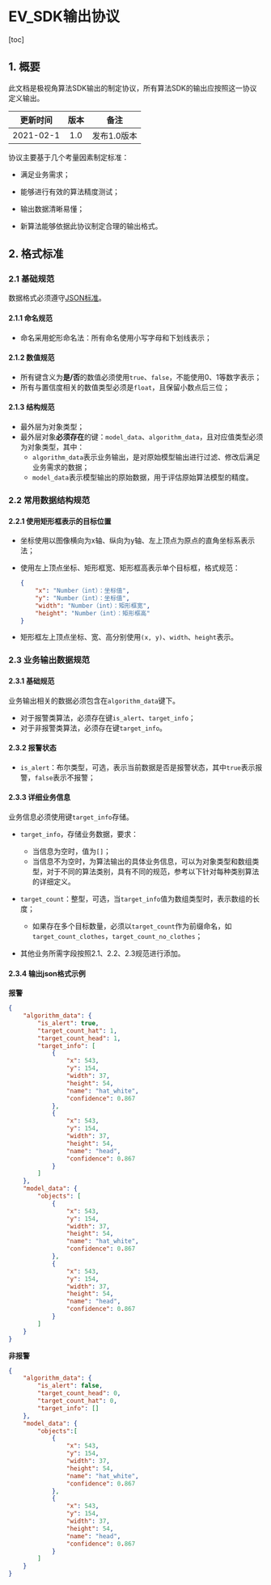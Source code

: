 # EV_SDK输出协议


[toc]

## 1. 概要

此文档是极视角算法SDK输出的制定协议，所有算法SDK的输出应按照这一协议定义输出。

| 更新时间  | 版本 |    备注     |
| :-------: | :--: | :---------: |
| 2021-02-1 | 1.0  | 发布1.0版本 |

协议主要基于几个考量因素制定标准：

- 满足业务需求；

- 能够进行有效的算法精度测试；

- 输出数据清晰易懂；

- 新算法能够依据此协议制定合理的输出格式。

## 2. 格式标准

### 2.1 基础规范

数据格式必须遵守[JSON标准](http://json.cn/wiki.html)。

#### 2.1.1 命名规范

- 命名采用蛇形命名法：所有命名使用小写字母和下划线表示；

#### 2.1.2 数值规范

- 所有键含义为**是/否**的数值必须使用`true`、`false`，不能使用0、1等数字表示；
- 所有与置信度相关的数值类型必须是`float`，且保留小数点后三位；

#### 2.1.3 结构规范

- 最外层为对象类型；
- 最外层对象**必须存在**的键：`model_data`、`algorithm_data`，且对应值类型必须为对象类型，其中：
  - `algorithm_data`表示业务输出，是对原始模型输出进行过滤、修改后满足业务需求的数据；
  - `model_data`表示模型输出的原始数据，用于评估原始算法模型的精度。

### 2.2 常用数据结构规范

#### 2.2.1 使用矩形框表示的目标位置

- 坐标使用以图像横向为x轴、纵向为y轴、左上顶点为原点的直角坐标系表示法；

- 使用左上顶点坐标、矩形框宽、矩形框高表示单个目标框，格式规范：

  ```json
  {
      "x": "Number（int）：坐标值",
      "y": "Number（int）：坐标值",
      "width": "Number（int）：矩形框宽",
      "height": "Number（int）：矩形框高"
  }
  ```

- 矩形框左上顶点坐标、宽、高分别使用`(x, y)`、`width`、`height`表示。

### 2.3 业务输出数据规范

#### 2.3.1 基础规范

业务输出相关的数据必须包含在`algorithm_data`键下。

- 对于报警类算法，必须存在键`is_alert`、`target_info`；
- 对于非报警类算法，必须存在键`target_info`。

#### 2.3.2 报警状态

- `is_alert`：布尔类型，可选，表示当前数据是否是报警状态，其中`true`表示报警，`false`表示不报警；

#### 2.3.3 详细业务信息

业务信息必须使用键`target_info`存储。

- `target_info`，存储业务数据，要求：
  - 当信息为空时，值为`[]`；
  - 当信息不为空时，为算法输出的具体业务信息，可以为对象类型和数组类型，对于不同的算法类别，具有不同的规范，参考以下针对每种类别算法的详细定义。
- `target_count`：整型，可选，当`target_info`值为数组类型时，表示数组的长度；
  - 如果存在多个目标数量，必须以`target_count`作为前缀命名，如`target_count_clothes`，`target_count_no_clothes`；

- 其他业务所需字段按照2.1、2.2、2.3规范进行添加。

#### 2.3.4 输出json格式示例

**报警**

```json
{
    "algorithm_data": {
        "is_alert": true,
        "target_count_hat": 1,
        "target_count_head": 1,
        "target_info": [
            {
                "x": 543,
                "y": 154,
                "width": 37,
                "height": 54,
                "name": "hat_white",
                "confidence": 0.867
            },
            {
                "x": 543,
                "y": 154,
                "width": 37,
                "height": 54,
                "name": "head",
                "confidence": 0.867
            }
        ]
    },
    "model_data": {
        "objects": [
            {
                "x": 543,
                "y": 154,
                "width": 37,
                "height": 54,
                "name": "hat_white",
                "confidence": 0.867
            },
            {
                "x": 543,
                "y": 154,
                "width": 37,
                "height": 54,
                "name": "head",
                "confidence": 0.867
            }
        ]
    }
}
```

**非报警**

```json
{
    "algorithm_data": {
        "is_alert": false,
        "target_count_head": 0,
        "target_count_hat": 0,
        "target_info": []
    },
    "model_data": {
        "objects":[
            {
                "x": 543,
                "y": 154,
                "width": 37,
                "height": 54,
                "name": "hat_white",
                "confidence": 0.867
            },
            {
                "x": 543,
                "y": 154,
                "width": 37,
                "height": 54,
                "name": "head",
                "confidence": 0.867
            }
        ]
    }
}
```
